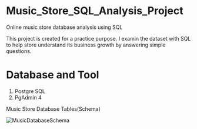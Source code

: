 # Music_Store_SQL_Analysis_Project
Online music store database analysis using SQL

This project is created for a practice purpose. I examin the dataset with SQL to help store understand its business growth by answering simple questions.

# Database and Tool
1. Postgre SQL
2. PgAdmin 4

Music Store Database Tables(Schema)

![MusicDatabaseSchema](https://github.com/TereesaThakre16/Music_Store_SQL_Analysis/assets/143518773/10760074-8346-445d-b324-7ee4b7f07376)
